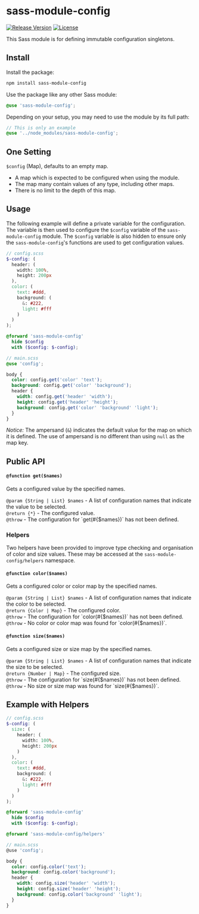 # sass-module-config

[![Release Version](https://img.shields.io/npm/v/sass-module-config.svg)](https://www.npmjs.com/package/sass-module-config)
[![License](https://img.shields.io/badge/License-MIT-blue.svg)](https://opensource.org/licenses/MIT)

This Sass module is for defining immutable configuration singletons.

## Install

Install the package:

```bash
npm install sass-module-config
```

Use the package like any other Sass module:

```scss
@use 'sass-module-config';
```

Depending on your setup, you may need to use the module by its full path:

```scss
// This is only an example
@use '../node_modules/sass-module-config';
```

## One Setting

`$config` (Map), defaults to an empty map.

- A map which is expected to be configured when using the module.
- The map many contain values of any type, including other maps.
- There is no limit to the depth of this map.

## Usage

The following example will define a private variable for the configuration. The variable is then used to configure the `$config` variable of the `sass-module-config` module. The `$config` variable is also hidden to ensure only the `sass-module-config`'s functions are used to get configuration values.

```scss
// config.scss
$-config: (
  header: (
    width: 100%,
    height: 200px
  ),
  color: (
    text: #ddd,
    background: (
      &: #222,
      light: #fff
    )
  )
);

@forward 'sass-module-config'
  hide $config
  with ($config: $-config);

// main.scss
@use 'config';

body {
  color: config.get('color' 'text');
  background: config.get('color' 'background');
  header {
    width: config.get('header' 'width');
    height: config.get('header' 'height');
    background: config.get('color' 'background' 'light');
  }
}
```

*Notice:* The ampersand (`&`) indicates the default value for the map on which it is defined. The use of ampersand is no different than using `null` as the map key.

## Public API

#### `@function get($names)`

Gets a configured value by the specified names.

`@param {String | List} $names` - A list of configuration names that indicate the value to be selected.<br>
`@return {*}` - The configured value.<br>
`@throw` - The configuration for \`get(#{$names})\` has not been defined.

### Helpers

Two helpers have been provided to improve type checking and organisation of color and size values. These may be accessed at the `sass-module-config/helpers` namespace.

#### `@function color($names)`

Gets a configured color or color map by the specified names.

`@param {String | List} $names` - A list of configuration names that indicate the color to be selected.<br>
`@return {Color | Map}` - The configured color.<br>
`@throw` - The configuration for \`color(#{$names})\` has not been defined.<br>
`@throw` - No color or color map was found for \`color(#{$names})\`.

#### `@function size($names)`

Gets a configured size or size map by the specified names.

`@param {String | List} $names` - A list of configuration names that indicate the size to be selected.<br>
`@return {Number | Map}` - The configured size.<br>
`@throw` - The configuration for \`size(#{$names})\` has not been defined.<br>
`@throw` - No size or size map was found for \`size(#{$names})\`.

## Example with Helpers

```scss
// config.scss
$-config: (
  size: (
    header: (
      width: 100%,
      height: 200px
    )
  ),
  color: (
    text: #ddd,
    background: (
      &: #222,
      light: #fff
    )
  )
);

@forward 'sass-module-config'
  hide $config
  with ($config: $-config);

@forward 'sass-module-config/helpers'

// main.scss
@use 'config';

body {
  color: config.color('text');
  background: config.color('background');
  header {
    width: config.size('header' 'width');
    height: config.size('header' 'height');
    background: config.color('background' 'light');
  }
}
```
